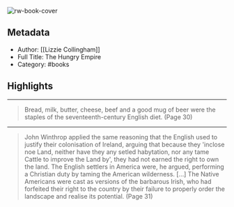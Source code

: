 ![rw-book-cover](https://images-na.ssl-images-amazon.com/images/I/61Pn86uf%2BkL._SL200_.jpg)

## Metadata
- Author: [[Lizzie Collingham]]
- Full Title: The Hungry Empire
- Category: #books

## Highlights
***

> Bread, milk, butter, cheese, beef and a good mug of beer were the staples of the seventeenth-century English diet. (Page 30)

***

> John Winthrop applied the same reasoning that the English used to justify their colonisation of Ireland, arguing that because they 'inclose noe Land, neither have they any setled habytation, nor any tame Cattle to improve the Land by', they had not earned the right to own the land. The English settlers in America were, he argued, performing a Christian duty by taming the American wilderness.
> […] The Native Americans were cast as versions of the barbarous Irish, who had forfeited their right to the country by their failure to properly order the landscape and realise its potential. (Page 31)

